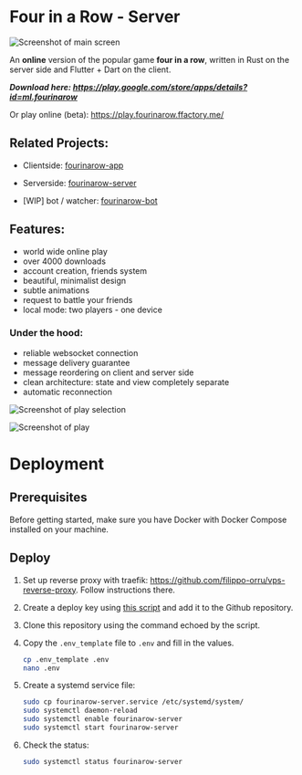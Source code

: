 # Four in a Row - Server

![Screenshot of main screen](screenshots/1.png)

An **online** version of the popular game **four in a row**, written in Rust on the server side and Flutter + Dart on the client.

***Download here: https://play.google.com/store/apps/details?id=ml.fourinarow***

Or play online (beta): https://play.fourinarow.ffactory.me/

## Related Projects:
- Clientside: [fourinarow-app](https://github.com/filippo-orru/fourinarow-app)

- Serverside: [fourinarow-server](https://github.com/filippo-orru/fourinarow-server)

- \[WIP\] bot / watcher: [fourinarow-bot](https://github.com/filippo-orru/fourinarow-bot)

## Features:
- world wide online play
- over 4000 downloads
- account creation, friends system
- beautiful, minimalist design
- subtle animations
- request to battle your friends
- local mode: two players - one device

### Under the hood:
- reliable websocket connection
- message delivery guarantee
- message reordering on client and server side
- clean architecture: state and view completely separate
- automatic reconnection

![Screenshot of play selection](screenshots/2.png)

![Screenshot of play](screenshots/3.png)

# Deployment

## Prerequisites

Before getting started, make sure you have Docker with Docker Compose installed on your machine.

## Deploy

1. Set up reverse proxy with traefik: https://github.com/filippo-orru/vps-reverse-proxy. Follow instructions there.

1. Create a deploy key using [this script](https://gist.github.com/filippo-orru/a4dcfc7a68c0b8d35487aa8297e98128) and add it to the Github repository.

1. Clone this repository using the command echoed by the script.

1. Copy the `.env_template` file to `.env` and fill in the values.

    ```bash
    cp .env_template .env
    nano .env
    ```
    
1. Create a systemd service file:

    ```bash
    sudo cp fourinarow-server.service /etc/systemd/system/
    sudo systemctl daemon-reload
    sudo systemctl enable fourinarow-server
    sudo systemctl start fourinarow-server
    ```

1. Check the status:
    
    ```bash
    sudo systemctl status fourinarow-server
    ```